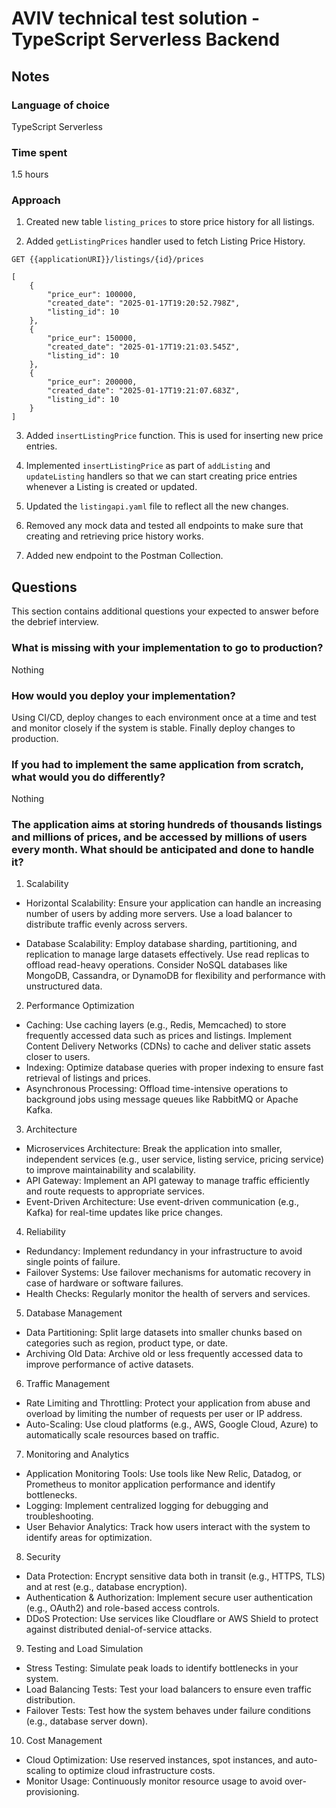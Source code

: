 # AVIV technical test solution - TypeScript Serverless Backend


## Notes

### Language of choice

TypeScript Serverless

### Time spent

1.5 hours

### Approach

1. Created new table `listing_prices` to store price history for all listings.

2. Added `getListingPrices` handler used to fetch Listing Price History.

`GET {{applicationURI}}/listings/{id}/prices`

```json5
[
    {
        "price_eur": 100000,
        "created_date": "2025-01-17T19:20:52.798Z",
        "listing_id": 10
    },
    {
        "price_eur": 150000,
        "created_date": "2025-01-17T19:21:03.545Z",
        "listing_id": 10
    },
    {
        "price_eur": 200000,
        "created_date": "2025-01-17T19:21:07.683Z",
        "listing_id": 10
    }
]
```

3. Added `insertListingPrice` function. This is used for inserting new price entries.

4. Implemented `insertListingPrice` as part of `addListing` and `updateListing` handlers so that we can start creating price entries whenever a Listing is created or updated.

5. Updated the `listingapi.yaml` file to reflect all the new changes.

6. Removed any mock data and tested all endpoints to make sure that creating and retrieving price history works.

7. Added new endpoint to the Postman Collection.

## Questions

This section contains additional questions your expected to answer before the debrief interview.

### What is missing with your implementation to go to production?

Nothing

### How would you deploy your implementation?

Using CI/CD, deploy changes to each environment once at a time and test and monitor closely if the system is stable. Finally deploy changes to production.

### If you had to implement the same application from scratch, what would you do differently?

Nothing

### The application aims at storing hundreds of thousands listings and millions of prices, and be accessed by millions of users every month. What should be anticipated and done to handle it?

1. Scalability
- Horizontal Scalability: Ensure your application can handle an increasing number of users by adding more servers. Use a load balancer to distribute traffic evenly across servers.

- Database Scalability: Employ database sharding, partitioning, and replication to manage large datasets effectively.
Use read replicas to offload read-heavy operations.
Consider NoSQL databases like MongoDB, Cassandra, or DynamoDB for flexibility and performance with unstructured data.

2. Performance Optimization
- Caching: Use caching layers (e.g., Redis, Memcached) to store frequently accessed data such as prices and listings.
Implement Content Delivery Networks (CDNs) to cache and deliver static assets closer to users.
- Indexing: Optimize database queries with proper indexing to ensure fast retrieval of listings and prices.
- Asynchronous Processing: Offload time-intensive operations to background jobs using message queues like RabbitMQ or Apache Kafka.

3. Architecture
- Microservices Architecture: Break the application into smaller, independent services (e.g., user service, listing service, pricing service) to improve maintainability and scalability.
- API Gateway: Implement an API gateway to manage traffic efficiently and route requests to appropriate services.
- Event-Driven Architecture: Use event-driven communication (e.g., Kafka) for real-time updates like price changes.

4. Reliability
- Redundancy: Implement redundancy in your infrastructure to avoid single points of failure.
- Failover Systems: Use failover mechanisms for automatic recovery in case of hardware or software failures.
- Health Checks: Regularly monitor the health of servers and services.

5. Database Management
- Data Partitioning: Split large datasets into smaller chunks based on categories such as region, product type, or date.
- Archiving Old Data: Archive old or less frequently accessed data to improve performance of active datasets.

6. Traffic Management
- Rate Limiting and Throttling: Protect your application from abuse and overload by limiting the number of requests per user or IP address.
- Auto-Scaling: Use cloud platforms (e.g., AWS, Google Cloud, Azure) to automatically scale resources based on traffic.

7. Monitoring and Analytics
- Application Monitoring Tools: Use tools like New Relic, Datadog, or Prometheus to monitor application performance and identify bottlenecks.
- Logging: Implement centralized logging for debugging and troubleshooting.
- User Behavior Analytics: Track how users interact with the system to identify areas for optimization.

8. Security
- Data Protection: Encrypt sensitive data both in transit (e.g., HTTPS, TLS) and at rest (e.g., database encryption).
- Authentication & Authorization: Implement secure user authentication (e.g., OAuth2) and role-based access controls.
- DDoS Protection: Use services like Cloudflare or AWS Shield to protect against distributed denial-of-service attacks.

9. Testing and Load Simulation
- Stress Testing: Simulate peak loads to identify bottlenecks in your system.
- Load Balancing Tests: Test your load balancers to ensure even traffic distribution.
- Failover Tests: Test how the system behaves under failure conditions (e.g., database server down).

10. Cost Management
- Cloud Optimization: Use reserved instances, spot instances, and auto-scaling to optimize cloud infrastructure costs.
- Monitor Usage: Continuously monitor resource usage to avoid over-provisioning.
